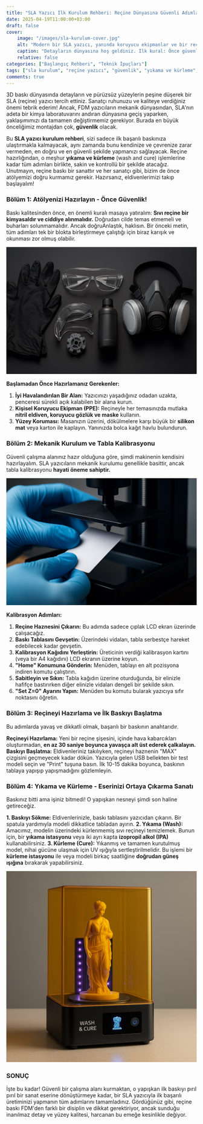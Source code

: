 ```yaml
---
title: "SLA Yazıcı İlk Kurulum Rehberi: Reçine Dünyasına Güvenli Adımlar"
date: 2025-04-19T11:00:00+03:00
draft: false
cover:
    image: "/images/sla-kurulum-cover.jpg"
    alt: "Modern bir SLA yazıcı, yanında koruyucu ekipmanlar ve bir reçine şişesi ile bir atölye masasında duruyor"
    caption: "Detayların dünyasına hoş geldiniz. İlk kural: Önce güvenlik."
    relative: false
categories: ["Başlangıç Rehberi", "Teknik İpuçları"]
tags: ["sla kurulum", "reçine yazıcı", "güvenlik", "yıkama ve kürleme", "ilk baskı"]
comments: true
---
```


3D baskı dünyasında detayların ve pürüzsüz yüzeylerin peşine düşerek bir SLA (reçine) yazıcı tercih ettiniz. Sanatçı ruhunuzu ve kaliteye verdiğiniz önemi tebrik ederim! Ancak, FDM yazıcıların mekanik dünyasından, SLA'nın adeta bir kimya laboratuvarını andıran dünyasına geçiş yaparken, yaklaşımımızı da tamamen değiştirmemiz gerekiyor. Burada en büyük önceliğimiz montajdan çok, **güvenlik** olacak.

Bu **SLA yazıcı kurulum rehberi**, sizi sadece ilk başarılı baskınıza ulaştırmakla kalmayacak, aynı zamanda bunu kendinize ve çevrenize zarar vermeden, en doğru ve en güvenli şekilde yapmanızı sağlayacak. Reçine hazırlığından, o meşhur **yıkama ve kürleme** (wash and cure) işlemlerine kadar tüm adımları birlikte, sakin ve kontrollü bir şekilde atacağız. Unutmayın, reçine baskı bir sanattır ve her sanatçı gibi, bizim de önce atölyemizi doğru kurmamız gerekir. Hazırsanız, eldivenlerimizi takıp başlayalım!

### Bölüm 1: Atölyenizi Hazırlayın - Önce Güvenlik!

Baskı kalitesinden önce, en önemli kuralı masaya yatıralım: **Sıvı reçine bir kimyasaldır ve ciddiye alınmalıdır.** Doğrudan cilde temas etmemeli ve buharları solunmamalıdır. Ancak doğruAnlaştık, haklısın. Bir önceki metin, tüm adımları tek bir blokta birleştirmeye çalıştığı için biraz karışık ve okunması zor olmuş olabilir.

![Kişisel koruyucu ekipmanlar: Nitril eldiven, gözlük ve maske bir masada duruyor](/images/sla-guvenlik-ekipman.jpg)

**Başlamadan Önce Hazırlamanız Gerekenler:**
1.  **İyi Havalandırılan Bir Alan:** Yazıcınızı yaşadığınız odadan uzakta, penceresi sürekli açık kalabilen bir alana kurun.
2.  **Kişisel Koruyucu Ekipman (PPE):** Reçineyle her temasınızda mutlaka **nitril eldiven, koruyucu gözlük ve maske** kullanın.
3.  **Yüzey Koruması:** Masanızın üzerini, dökülmelere karşı büyük bir **silikon mat** veya karton ile kaplayın. Yanınızda bolca kağıt havlu bulundurun.

### Bölüm 2: Mekanik Kurulum ve Tabla Kalibrasyonu

Güvenli çalışma alanınız hazır olduğuna göre, şimdi makinenin kendisini hazırlayalım. SLA yazıcıların mekanik kurulumu genellikle basittir, ancak tabla kalibrasyonu **hayati öneme sahiptir.**

![Bir kişinin SLA yazıcının baskı tablası ile LCD ekranı arasına bir kalibrasyon kartı koyması](/images/sla-kurulum-kalibrasyon.jpg)

**Kalibrasyon Adımları:**
1.  **Reçine Haznesini Çıkarın:** Bu adımda sadece çıplak LCD ekran üzerinde çalışacağız.
2.  **Baskı Tablasını Gevşetin:** Üzerindeki vidaları, tabla serbestçe hareket edebilecek kadar gevşetin.
3.  **Kalibrasyon Kağıdını Yerleştirin:** Üreticinin verdiği kalibrasyon kartını (veya bir A4 kağıdını) LCD ekranın üzerine koyun.
4.  **"Home" Konumuna Gönderin:** Menüden, tablayı en alt pozisyona indiren komutu çalıştırın.
5.  **Sabitleyin ve Sıkın:** Tabla kağıdın üzerine oturduğunda, bir elinizle hafifçe bastırırken diğer elinizle vidaları dengeli bir şekilde sıkın.
6.  **"Set Z=0" Ayarını Yapın:** Menüden bu komutu bularak yazıcıya sıfır noktasını öğretin.

### Bölüm 3: Reçineyi Hazırlama ve İlk Baskıyı Başlatma

Bu adımlarda yavaş ve dikkatli olmak, başarılı bir baskının anahtarıdır.

**Reçineyi Hazırlama:** Yeni bir reçine şişesini, içinde hava kabarcıkları oluşturmadan, **en az 30 saniye boyunca yavaşça alt üst ederek çalkalayın.**
**Baskıyı Başlatma:** Eldivenleriniz takılıyken, reçineyi haznenin "MAX" çizgisini geçmeyecek kadar dökün. Yazıcıyla gelen USB bellekten bir test modeli seçin ve "Print" tuşuna basın. İlk 10-15 dakika boyunca, baskının tablaya yapışıp yapışmadığını gözlemleyin.

### Bölüm 4: Yıkama ve Kürleme - Eserinizi Ortaya Çıkarma Sanatı

Baskınız bitti ama işiniz bitmedi! O yapışkan nesneyi şimdi son haline getireceğiz.

**1. Baskıyı Sökme:** Eldivenlerinizle, baskı tablasını yazıcıdan çıkarın. Bir spatula yardımıyla modeli dikkatlice tabladan ayırın.
**2. Yıkama (Wash):** Amacımız, modelin üzerindeki kürlenmemiş sıvı reçineyi temizlemek. Bunun için, bir **yıkama istasyonu** veya iki ayrı kapta **izopropil alkol (IPA)** kullanabilirsiniz.
**3. Kürleme (Cure):** Yıkanmış ve tamamen kurutulmuş model, nihai gücüne ulaşmak için UV ışığıyla sertleştirilmelidir. Bu işlemi bir **kürleme istasyonu** ile veya modeli birkaç saatliğine **doğrudan güneş ışığına** bırakarak yapabilirsiniz.

![Bir yıkama ve kürleme istasyonunun içinde dönen ve UV ışığı alan bir 3D model](/images/sla-wash-cure.jpg)

### SONUÇ

İşte bu kadar! Güvenli bir çalışma alanı kurmaktan, o yapışkan ilk baskıyı pırıl pırıl bir sanat eserine dönüştürmeye kadar, bir SLA yazıcıyla ilk başarılı üretiminizi yapmanın tüm adımlarını tamamladınız. Gördüğünüz gibi, reçine baskı FDM'den farklı bir disiplin ve dikkat gerektiriyor, ancak sunduğu inanılmaz detay ve yüzey kalitesi, harcanan bu emeğe kesinlikle değiyor.
